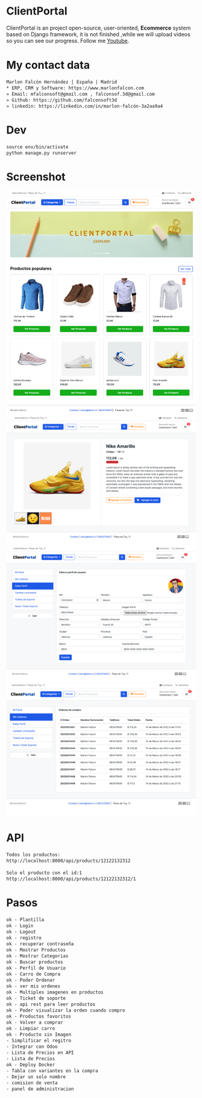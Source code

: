 # ClientPortal

ClientPortal is an project open-source, user-oriented, **Ecommerce** system based on Django framework, it is not finished ,while we will upload videos so you can see our progress. Follow me [Youtube](https://www.youtube.com/channel/UCM93kgnjXu393jgKjjSkUjQ).

# My contact data
```
Marlon Falcón Hernández | España | Madrid
* ERP, CRM y Software: https://www.marlonfalcon.com
» Email: mfalconsoft@gmail.com , falconsof.3d@gmail.com
» Github: https://github.com/falconsoft3d
» linkedin: https://linkedin.com/in/marlon-falcón-3a2aa9a4
```

# Dev
```
source env/bin/activate
python manage.py runserver
```

# Screenshot
![Alt text](https://github.com/falconsoft3d/clientportal/blob/main/marketing/01.png?raw=true "clientportal01")
![Alt text](https://github.com/falconsoft3d/clientportal/blob/main/marketing/02.png?raw=true "clientportal02")
![Alt text](https://github.com/falconsoft3d/clientportal/blob/main/marketing/03.png?raw=true "clientportal03")
![Alt text](https://github.com/falconsoft3d/clientportal/blob/main/marketing/04.png?raw=true "clientportal04")

# API
```
Todos los productos:
http://localhost:8000/api/products/12122132312

Solo el producto con el id:1
http://localhost:8000/api/products/12122132312/1
```

# Pasos
```
ok - Plantilla
ok - Login
ok - Logout
ok - registro
ok - recuperar contraseña
ok - Mostrar Productos
ok - Mostrar Categorias
ok - Buscar productos
ok - Perfil de Usuario
ok - Carro de Compra
ok - Poder Ordenar
ok - ver mis ordenes
ok - Multiples imagenes en productos
ok - Ticket de soporte
ok - api rest para leer productos
ok - Poder visualizar la orden cuando compro
ok - Productos favoritos
ok - Volver a comprar
ok - Limpiar carro
ok - Producto sin Imagen
- Simplificar el regitro
- Integrar con Odoo
- Lista de Precios en API
- Lista de Precios
ok - Deploy Docker
- Tabla con variantes en la compra
- Dejar un solo nombre
- comision de venta
- panel de administracion
```


